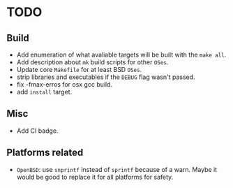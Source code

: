 # TODO

## Build

  * Add enumeration of what avaliable targets will be built with the
`make all`.
  * Add description about `mk` build scripts for other `OSes`.
  * Update core `Makefile` for at least BSD `OSes`.
  * strip libraries and executables if the `DEBUG` flag wasn't passed.
  * fix -fmax-erros for osx gcc build.
  * add `install` target.

## Misc

  * Add CI badge.

## Platforms related

  * `OpenBSD`: use `snprintf` instead of `sprintf` because of a warn.
Maybe it would be good to replace it for all platforms for safety.